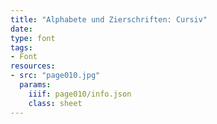 ```yaml
---
title: "Alphabete und Zierschriften: Cursiv"
date:
type: font
tags:
- Font
resources:
- src: "page010.jpg"
  params:
    iiif: page010/info.json
    class: sheet
---
```

